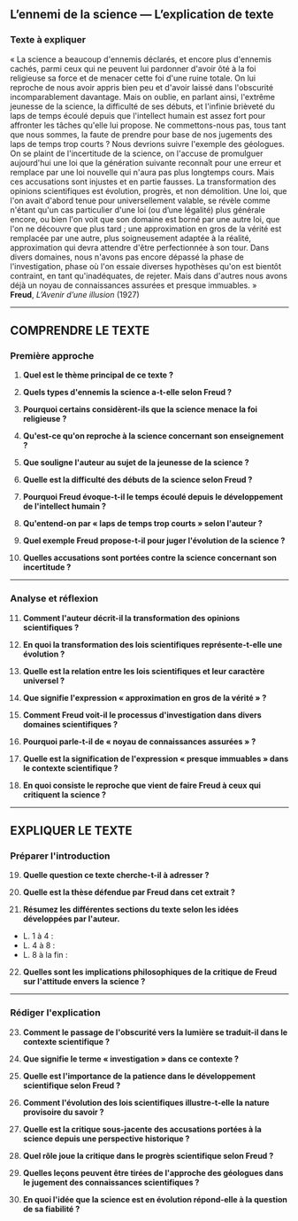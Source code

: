 ## L’ennemi de la science — L’explication de texte

### Texte à expliquer
« La science a beaucoup d'ennemis déclarés, et encore plus d'ennemis cachés, parmi ceux qui ne peuvent lui pardonner d'avoir ôté à la foi religieuse sa force et de menacer cette foi d'une ruine totale. On lui reproche de nous avoir appris bien peu et d'avoir laissé dans l'obscurité incomparablement davantage. Mais on oublie, en parlant ainsi, l'extrême jeunesse de la science, la difficulté de ses débuts, et l'infinie brièveté du laps de temps écoulé depuis que l'intellect humain est assez fort pour affronter les tâches qu'elle lui propose. Ne commettons-nous pas, tous tant que nous sommes, la faute de prendre pour base de nos jugements des laps de temps trop courts ? Nous devrions suivre l'exemple des géologues. On se plaint de l'incertitude de la science, on l'accuse de promulguer aujourd'hui une loi que la génération suivante reconnaît pour une erreur et remplace par une loi nouvelle qui n'aura pas plus longtemps cours. Mais ces accusations sont injustes et en partie fausses. La transformation des opinions scientifiques est évolution, progrès, et non démolition. Une loi, que l'on avait d'abord tenue pour universellement valable, se révèle comme n'étant qu'un cas particulier d'une loi (ou d’une légalité) plus générale encore, ou bien l'on voit que son domaine est borné par une autre loi, que l'on ne découvre que plus tard ; une approximation en gros de la vérité est remplacée par une autre, plus soigneusement adaptée à la réalité, approximation qui devra attendre d'être perfectionnée à son tour. Dans divers domaines, nous n'avons pas encore dépassé la phase de l'investigation, phase où l'on essaie diverses hypothèses qu'on est bientôt contraint, en tant qu'inadéquates, de rejeter. Mais dans d'autres nous avons déjà un noyau de connaissances assurées et presque immuables. »  
**Freud**, *L’Avenir d’une illusion* (1927)

---

## COMPRENDRE LE TEXTE

### Première approche

1. **Quel est le thème principal de ce texte ?**

2. **Quels types d'ennemis la science a-t-elle selon Freud ?**

3. **Pourquoi certains considèrent-ils que la science menace la foi religieuse ?**

4. **Qu'est-ce qu'on reproche à la science concernant son enseignement ?**

5. **Que souligne l'auteur au sujet de la jeunesse de la science ?**

6. **Quelle est la difficulté des débuts de la science selon Freud ?**

7. **Pourquoi Freud évoque-t-il le temps écoulé depuis le développement de l'intellect humain ?**

8. **Qu'entend-on par « laps de temps trop courts » selon l'auteur ?**

9. **Quel exemple Freud propose-t-il pour juger l'évolution de la science ?**

10. **Quelles accusations sont portées contre la science concernant son incertitude ?**

---

### Analyse et réflexion

11. **Comment l'auteur décrit-il la transformation des opinions scientifiques ?**

12. **En quoi la transformation des lois scientifiques représente-t-elle une évolution ?**

13. **Quelle est la relation entre les lois scientifiques et leur caractère universel ?**

14. **Que signifie l'expression « approximation en gros de la vérité » ?**

15. **Comment Freud voit-il le processus d'investigation dans divers domaines scientifiques ?**

16. **Pourquoi parle-t-il de « noyau de connaissances assurées » ?**

17. **Quelle est la signification de l'expression « presque immuables » dans le contexte scientifique ?**

18. **En quoi consiste le reproche que vient de faire Freud à ceux qui critiquent la science ?**

---

## EXPLIQUER LE TEXTE

### Préparer l'introduction

19. **Quelle question ce texte cherche-t-il à adresser ?**

20. **Quelle est la thèse défendue par Freud dans cet extrait ?**

21. **Résumez les différentes sections du texte selon les idées développées par l'auteur.**  
- L. 1 à 4 :  
- L. 4 à 8 :  
- L. 8 à la fin :  

22. **Quelles sont les implications philosophiques de la critique de Freud sur l'attitude envers la science ?**

---

### Rédiger l'explication

23. **Comment le passage de l'obscurité vers la lumière se traduit-il dans le contexte scientifique ?**

24. **Que signifie le terme « investigation » dans ce contexte ?**

25. **Quelle est l'importance de la patience dans le développement scientifique selon Freud ?**

26. **Comment l'évolution des lois scientifiques illustre-t-elle la nature provisoire du savoir ?**

27. **Quelle est la critique sous-jacente des accusations portées à la science depuis une perspective historique ?**

28. **Quel rôle joue la critique dans le progrès scientifique selon Freud ?**

29. **Quelles leçons peuvent être tirées de l'approche des géologues dans le jugement des connaissances scientifiques ?**

30. **En quoi l'idée que la science est en évolution répond-elle à la question de sa fiabilité ?**